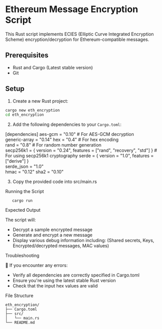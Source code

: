 # Ethereum Message Encryption Script

This Rust script implements ECIES (Elliptic Curve Integrated Encryption Scheme) encryption/decryption for Ethereum-compatible messages.

## Prerequisites

- Rust and Cargo (Latest stable version)
- Git

## Setup

1. Create a new Rust project:

```bash
cargo new eth_encryption
cd eth_encryption
```
2. Add the following dependencies to your `Cargo.toml`:

[dependencies]
aes-gcm = "0.10"  # For AES-GCM decryption  
generic-array = "0.14" 
hex = "0.4"        # For hex encoding  
rand = "0.8"       # For random number generation  
secp256k1 = { version = "0.24", features = ["rand", "recovery", "std"] }  # For using secp256k1 cryptography
serde = { version = "1.0", features = ["derive"] }  
serde_json = "1.0"   
hmac = "0.12"
sha2 = "0.10"

3. Copy the provided code into src/main.rs

Running the Script

```cargo build
   cargo run
```

Expected Output

The script will:

- Decrypt a sample encrypted message
- Generate and encrypt a new message
- Display various debug information including:
  (Shared secrets, Keys, Encrypted/decrypted messages, MAC values)

Troubleshooting

🐛 If you encounter any errors:

- Verify all dependencies are correctly specified in Cargo.toml
- Ensure you're using the latest stable Rust version
- Check that the input hex values are valid

File Structure

```
eth_encryption/
├── Cargo.toml
├── src/
│   └── main.rs
└── README.md
```